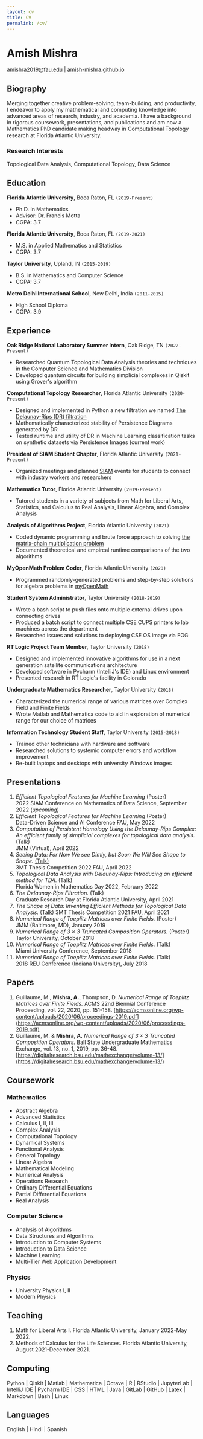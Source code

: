 ```yaml
---
layout: cv
title: CV
permalink: /cv/
---
```


# Amish Mishra

<a href="mailto:{{site.social-email}}"><i class="fa fa-envelope-o"></i> amishra2019@fau.edu</a>  |
<a href="{{site.url}}"><i class="fa  fa-home"></i> amish-mishra.github.io</a> 

## Biography

Merging together creative problem-solving, team-building, and productivity, I endeavor to apply my mathematical and computing knowledge into advanced areas of research, industry, and academia. I have a background in rigorous coursework, presentations, and publications and am now a Mathematics PhD candidate making headway in Computational Topology research at Florida Atlantic University.

### Research Interests

Topological Data Analysis, Computational Topology, Data Science


## Education

__Florida Atlantic University__, Boca Raton, FL `(2019-Present)`
- Ph.D. in Mathematics
- Advisor: Dr. Francis Motta
- CGPA: 3.7

__Florida Atlantic University__, Boca Raton, FL `(2019-2021)`
- M.S. in Applied Mathematics and Statistics
- CGPA: 3.7

__Taylor University__, Upland, IN `(2015-2019)`
- B.S. in Mathematics and Computer Science
- CGPA: 3.7

__Metro Delhi International School__, New Delhi, India `(2011-2015)`
- High School Diploma
- CGPA: 3.9

## Experience
__Oak Ridge National Laboratory Summer Intern__, Oak Ridge, TN `(2022-Present)`
  - Researched Quantum Topological Data Analysis theories and techniques in the Computer Science and Mathematics Division
  - Developed quantum circuits for building simplicial complexes in Qiskit using Grover's algorithm

__Computational Topology Researcher__, Florida Atlantic University `(2020-Present)`
 - Designed and implemented in Python a new filtration we named [The Delaunay-Rips (DR) filtration](https://github.com/amish-mishra/cechmate_DR)
 - Mathematically characterized stability of Persistence Diagrams generated by DR
 - Tested runtime and utility of DR in Machine Learning classification tasks on synthetic datasets via Persistence Images (current work)

__President of SIAM Student Chapter__, Florida Atlantic University `(2021-Present)`
 - Organized meetings and planned [SIAM](http://www.math.fau.edu/siam/officers.php) events for students to connect with industry workers and researchers

__Mathematics Tutor__, Florida Atlantic University `(2019-Present)`
- Tutored students in a variety of subjects from Math for Liberal Arts, Statistics, and Calculus to Real Analysis, Linear Algebra, and Complex Analysis

__Analysis of Algorithms Project__, Florida Atlantic University `(2021)`
 - Coded dynamic programming and brute force approach to solving [the matrix-chain multiplication problem](https://github.com/amish-mishra/matrix-chain-multiplication)
 - Documented theoretical and empircal runtime comparisons of the two algorithms

__MyOpenMath Problem Coder__, Florida Atlantic University `(2020)`
- Programmed randomly-generated problems and step-by-step solutions for algebra problems in [myOpenMath](https://www.myopenmath.com/)

__Student System Administrator__, Taylor University `(2018-2019)`
 - Wrote a bash script to push files onto multiple external drives upon connecting drives
 - Produced a batch script to connect multiple CSE CUPS printers to lab machines across the department
 - Researched issues and solutions to deploying CSE OS image via FOG

__RT Logic Project Team Member__, Taylor University `(2018)`
 - Designed and implemented innovative algorithms for use in a next generation satellite communications architecture
 - Developed software in Pycharm (IntelliJ's IDE) and Linux environment
 - Presented research in RT Logic's facility in Colorado

 __Undergraduate Mathematics Researcher__, Taylor University `(2018)`
 - Characterized the numerical range of various matrices over Complex Field and Finite Fields
 - Wrote Matlab and Mathematica code to aid in exploration of numerical range for our choice of matrices

 __Information Technology Student Staff__, Taylor University `(2015-2018)`
 - Trained other technicians with hardware and software
 - Researched solutions to systemic computer errors and workflow improvement
 - Re-built laptops and desktops with university Windows images

## Presentations

1. *Efficient Topological Features for Machine Learning* (Poster)   
2022 SIAM Conference on Mathematics of Data Science, September 2022 (_upcoming_)
1. *Efficient Topological Features for Machine Learning* (Poster)   
Data-Driven Science and AI Conference FAU, May 2022
1. *Computation of Persistent Homology Using the Delaunay-Rips Complex: An efficient family of simplicial complexes for topological data analysis.* (Talk)  
JMM (Virtual), April 2022
1. *Seeing Data: For Now We see Dimly, but Soon We Will See Shape to Shape.* [(Talk)](https://youtu.be/IsaGI1OBNhE)  
3MT Thesis Competition 2022 FAU, April 2022
1. *Topological Data Analysis with Delaunay-Rips: Introducing an efficient method for TDA.* (Talk)  
Florida Women in Mathematics Day 2022, February 2022
1. *The Delaunay-Rips Filtration.* (Talk)  
Graduate Research Day at Florida Atlantic University, April 2021
1. *The Shape of Data: Inventing Efficient Methods for Topological Data Analysis.* [(Talk)](https://youtu.be/tjWqIfTkZ8U)
3MT Thesis Competition 2021 FAU, April 2021
1. *Numerical Range of Toeplitz Matrices over Finite Fields.* (Poster)  
JMM (Baltimore, MD), January 2019
1. *Numerical Range of 3 × 3 Truncated Composition Operators.* (Poster)  
Taylor University, October 2018
1. *Numerical Range of Toeplitz Matrices over Finite Fields.* (Talk)  
Miami University Conference, September 2018
1. *Numerical Range of Toeplitz Matrices over Finite Fields.* (Talk)  
2018 REU Conference (Indiana University), July 2018


## Papers

1. Guillaume, M., __Mishra, A.__, Thompson, D. *Numerical Range of Toeplitz Matrices over Finite Fields.* ACMS 22nd Biennial
Conference Proceeding, vol. 22, 2020, pp. 151-158. [https://acmsonline.org/wp-content/uploads/2020/06/proceedings-2019.pdf](https://acmsonline.org/wp-content/uploads/2020/06/proceedings-2019.pdf)
2. Guillaume, M. & __Mishra, A.__ *Numerical Range of 3 × 3 Truncated Composition Operators.* Ball State Undergraduate
Mathematics Exchange, vol. 13, no. 1, 2019, pp. 36-48. [https://digitalresearch.bsu.edu/mathexchange/volume-13/](https://digitalresearch.bsu.edu/mathexchange/volume-13/)

## Coursework

### Mathematics
- Abstract Algebra
- Advanced Statistics
- Calculus I, II, III
- Complex Analysis
- Computational Topology
- Dynamical Systems
- Functional Analysis
- General Topology
- Linear Algebra
- Mathematical Modeling
- Numerical Analysis
- Operations Research
- Ordinary Differential Equations
- Partial Differential Equations
- Real Analysis

### Computer Science
- Analysis of Algorithms
- Data Structures and Algorithms
- Introduction to Computer Systems
- Introduction to Data Science
- Machine Learning
- Multi-Tier Web Application Development

### Physics
- University Physics I, II
- Modern Physics


## Teaching
1. Math for Liberal Arts I. Florida Atlantic University, January 2022-May 2022.
2. Methods of Calculus for the Life Sciences. Florida Atlantic University, August 2021-December 2021.

## Computing
Python | Qiskit | Matlab | Mathematica | Octave | R | RStudio | JupyterLab | IntelliJ IDE | Pycharm IDE | CSS | HTML | Java | GitLab | GitHub | Latex | Markdown | Bash | Linux
## Languages
English | Hindi | Spanish


<!-- ### Footer
Last updated: May 2013 -->
